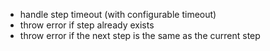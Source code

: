 * handle step timeout (with configurable timeout)
* throw error if step already exists
* throw error if the next step is the same as the current step
